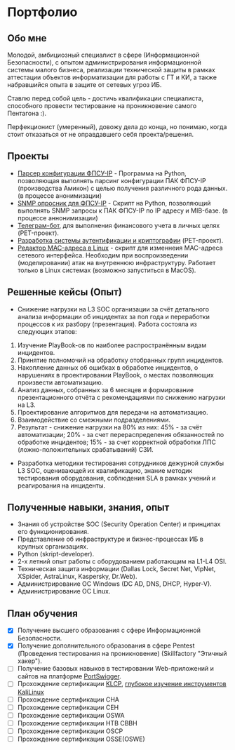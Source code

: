 # Портфолио

## Обо мне

Молодой, амбициозный специалист в сфере (Информационной Безопасности), с опытом администрирования информационной системы малого бизнеса, реализации технической защиты в рамках аттестации объектов информатизации для работы с ГТ и КИ, а также набравшийся опыта в защите от сетевых угроз ИБ.

Ставлю перед собой цель - достичь квалификации специалиста, способного провести тестирование на проникновение самого Пентагона :).

Перфекционист (умеренный), довожу дела до конца, но понимаю, когда стоит отказаться от не оправдавшего себя проекта/решения.

## Проекты

* [Парсер конфигурации ФПСУ-IP](../ADDrey/FPSU_config_parser) - Программа на Python, позволяющая выполнять парсинг конфигурации ПАК ФПСУ-IP (производства Амикон) с целью получения различного рода данных. (в процессе анонимизации)
* [SNMP опросник для ФПСУ-IP](../ADDrey/FPSU_SNMP_Requester) - Скрипт на Python, позволяющий выполнять SNMP запросы к ПАК ФПСУ-IP по IP адресу и MIB-базе. (в процессе аннонимизации)
* [Телеграм-бот](../ADDrey/telegram-bot-in-docker), для выполнения финансового учета в личных целях (PET-проект).
* [Разработка системы аутентификации и криптографии](../ADDrey/dev-auth-sys-and-crypto) (PET-проект).
* [Редактор MAC-адреса в Linux](ADDrey/mac_address_changer) - скрипт для изменнеия MAC-адреса сетевого интерфейса. Необходим при воспроизведении (моделировании) атак на внутреннюю инфраструктуру. Работает только в Linux системах (возможно запуститься в MacOS).

## Решенные кейсы (Опыт)

* Снижение нагрузки на L3 SOC организации за счёт детального анализа информации об инцидентах за пол года и переработки процессов к их разбору (презентация). Работа состояла из следующих этапов:
1. Изучение PlayBook-ов по наиболее распространённым видам инцидентов.  
2. Принятие полномочий на обработку отобранных групп инцидентов.
3. Накопление данных об ошибках в обработке инцидентов, о нарушениях в проектировании PlayBook, о местах позволяющих произвести автоматизацию.
4. Анализ данных, собранных за 6 месяцев и формирование презентационного отчёта с рекомендациями по снижению нагрузки на L3.
5. Проектирование алгоритмов для передачи на автоматизацию.
6. Взаимодействие со смежными подразделениями.
7. Результат - снижение нагрузки на 80% из них: 45% - за счёт автоматизации; 20% - за счет перераспределения обязанностей по обработке инцидентов; 15% - за счет корректной обработки ЛПС (ложно-положительных срабатываний) СЗИ.

* Разработка методики тестирования сотрудников дежурной службы L3 SOC, оценивающей их квалификацию, знание методик тестирования оборудования, соблюдения SLA в рамках учений и реагирования на инциденты.
  
## Полученные навыки, знания, опыт

* Знания об устройстве SOC (Security Operation Center) и принципах его функционирования.
* Представление об инфраструктуре и бизнес-процессах ИБ в крупных организациях.
* Python (skript-developer).
* 2-х летний опыт работы с оборудованием работающим на L1-L4 OSI.
* Техническая защита информации (Dallas Lock, Secret Net, VipNet, XSpider, AstraLinux, Kaspersky, Dr.Web).
* Администрирование ОС Windows (DC AD, DNS, DHCP, Hyper-V).
* Администрирование ОС Linux.

## План обучения

- [x] Получение высшего образования с сфере Информационной Безопасности.
- [x] Получение дополнительного образования в сфере Pentest (Проведения тестирования на проникновение) (Skillfactory "Этичный хакер").
- [ ] Получение базовых навыков в тестировании Web-приложений и сайтов на платформе [PortSwigger](https://portswigger.net/web-security).
- [ ] Прохождение сертификации [KLCP](https://vue.com/kali/), [глубокое изучение инструментов KaliLinux](https://kali.training/)
- [ ] Прохождение сертификации CHA
- [ ] Прохождение сертификации CEH
- [ ] Прохождение сертификации OSWA
- [ ] Прохождение сертификации HTB CBBH
- [ ] Прохождение сертификации OSCP
- [ ] Прохождение сертификации OSSE(OSWE)
